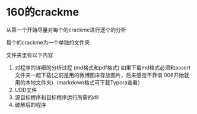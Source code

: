 # 160的crackme

从第一个开始尽量对每个的crackme进行逐个的分析

每个的crackme为一个单独的文件夹

文件夹里有以下内容

1. 对程序的详细的分析过程 (md格式和pdf格式) 如果下载md格式必须和assert文件夹一起下载(之前是用的微博图床存放图片，后来感觉不靠谱 006开始就用的本地文件夹)（markdown格式可下载Typora查看）
2. UDD文件
3. 源目标程序和目标程序运行所需的dll
4. 破解后的程序
